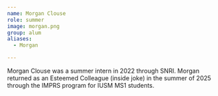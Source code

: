 ```yaml
---
name: Morgan Clouse
role: summer
image: morgan.png
group: alum
aliases:
  - Morgan

---
```


Morgan Clouse was a summer intern in 2022 through SNRI. Morgan returned as an Esteemed Colleague (inside joke) in the summer of 2025 through the IMPRS program for IUSM MS1 students. 
